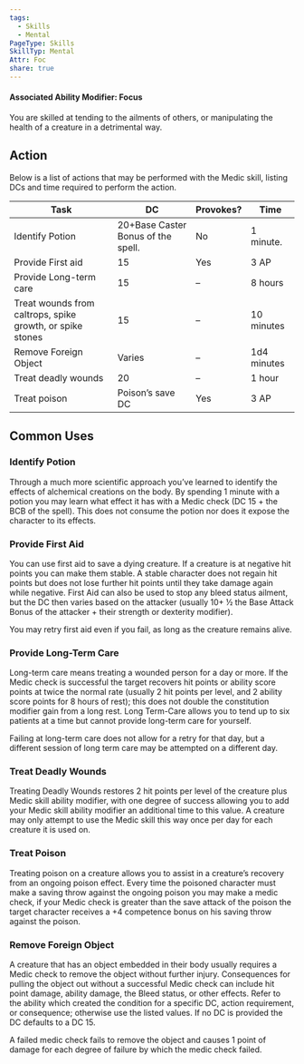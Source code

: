 ```yaml
---
tags:
  - Skills
  - Mental
PageType: Skills
SkillTyp: Mental
Attr: Foc
share: true
---
```


#### Associated Ability Modifier: Focus
You are skilled at tending to the ailments of others, or manipulating the health of a creature in a detrimental way.
## Action

Below is a list of actions that may be performed with the Medic skill, listing DCs and time required to perform the action.

|Task|DC|Provokes?|Time|
|---|---|---|---|
|Identify Potion|20+Base Caster Bonus of the spell.|No|1 minute.|
|Provide First aid|15|Yes|3 AP|
|Provide Long-term care|15|–|8 hours|
|Treat wounds from caltrops, spike growth, or spike stones|15|–|10 minutes|
|Remove Foreign Object|Varies|–|1d4 minutes|
|Treat deadly wounds|20|–|1 hour|
|Treat poison|Poison’s save DC|Yes|3 AP|

## Common Uses

### Identify Potion

Through a much more scientific approach you’ve learned to identify the effects of alchemical creations on the body. By spending 1 minute with a potion you may learn what effect it has with a Medic check (DC 15 + the BCB of the spell). This does not consume the potion nor does it expose the character to its effects.

### Provide First Aid

You can use first aid to save a dying creature. If a creature is at negative hit points you can make them stable. A stable character does not regain hit points but does not lose further hit points until they take damage again while negative. First Aid can also be used to stop any bleed status ailment, but the DC then varies based on the attacker (usually 10+ ½ the Base Attack Bonus of the attacker + their strength or dexterity modifier).

You may retry first aid even if you fail, as long as the creature remains alive.

### Provide Long-Term Care

Long-term care means treating a wounded person for a day or more. If the Medic check is successful the target recovers hit points or ability score points at twice the normal rate (usually 2 hit points per level, and 2 ability score points for 8 hours of rest); this does not double the constitution modifier gain from a long rest. Long Term-Care allows you to tend up to six patients at a time but cannot provide long-term care for yourself.

Failing at long-term care does not allow for a retry for that day, but a different session of long term care may be attempted on a different day.

### Treat Deadly Wounds

Treating Deadly Wounds restores 2 hit points per level of the creature plus Medic skill ability modifier, with one degree of success allowing you to add your Medic skill ability modifier an additional time to this value. A creature may only attempt to use the Medic skill this way once per day for each creature it is used on.

### Treat Poison

Treating poison on a creature allows you to assist in a creature’s recovery from an ongoing poison effect. Every time the poisoned character must make a saving throw against the ongoing poison you may make a medic check, if your Medic check is greater than the save attack of the poison the target character receives a +4 competence bonus on his saving throw against the poison.

### Remove Foreign Object

A creature that has an object embedded in their body usually requires a Medic check to remove the object without further injury. Consequences for pulling the object out without a successful Medic check can include hit point damage, ability damage, the Bleed status, or other effects. Refer to the ability which created the condition for a specific DC, action requirement, or consequence; otherwise use the listed values. If no DC is provided the DC defaults to a DC 15.

A failed medic check fails to remove the object and causes 1 point of damage for each degree of failure by which the medic check failed.